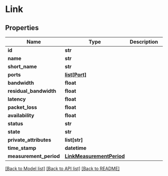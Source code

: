 # Link

## Properties
Name | Type | Description | Notes
------------ | ------------- | ------------- | -------------
**id** | **str** |  | 
**name** | **str** |  | 
**short_name** | **str** |  | [optional] 
**ports** | [**list[Port]**](Port.md) |  | 
**bandwidth** | **float** |  | [optional] 
**residual_bandwidth** | **float** |  | [optional] 
**latency** | **float** |  | [optional] 
**packet_loss** | **float** |  | [optional] 
**availability** | **float** |  | [optional] 
**status** | **str** |  | [optional] 
**state** | **str** |  | [optional] 
**private_attributes** | **list[str]** |  | [optional] 
**time_stamp** | **datetime** |  | [optional] 
**measurement_period** | [**LinkMeasurementPeriod**](LinkMeasurementPeriod.md) |  | [optional] 

[[Back to Model list]](../README.md#documentation-for-models) [[Back to API list]](../README.md#documentation-for-api-endpoints) [[Back to README]](../README.md)

